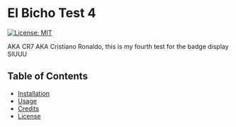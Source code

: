 
  # El Bicho Test 4
  [![License: MIT](https://img.shields.io/badge/License-MIT-yellow.svg)](https://opensource.org/licenses/MIT) 

  AKA CR7 AKA Cristiano Ronaldo, this is my fourth test for the badge display SIUUU

  ## Table of Contents

  - [Installation](#installation)
  - [Usage](#usage)
  - [Credits](#credits)
  - [License](#license)


